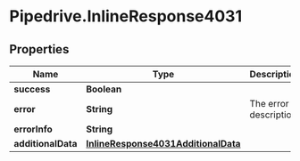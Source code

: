 # Pipedrive.InlineResponse4031

## Properties

Name | Type | Description | Notes
------------ | ------------- | ------------- | -------------
**success** | **Boolean** |  | [optional] 
**error** | **String** | The error description | [optional] 
**errorInfo** | **String** |  | [optional] 
**additionalData** | [**InlineResponse4031AdditionalData**](InlineResponse4031AdditionalData.md) |  | [optional] 


